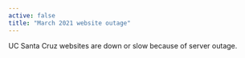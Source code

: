 ```yaml
---
active: false
title: "March 2021 website outage"
---
```


UC Santa Cruz websites are down or slow because of server outage.

<!-- more -->
